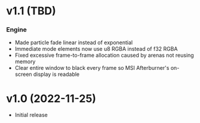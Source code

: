 # v1.1 (TBD)

### Engine

- Made particle fade linear instead of exponential
- Immediate mode elements now use u8 RGBA instead of f32 RGBA
- Fixed excessive frame-to-frame allocation caused by arenas not reusing memory
- Clear entire window to black every frame so MSI Afterburner's on-screen
  display is readable

# v1.0 (2022-11-25)

- Initial release

